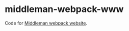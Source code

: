 # middleman-webpack-www

Code for [Middleman webpack website](https://gabrielecanepa.github.io/middleman-webpack).
